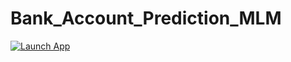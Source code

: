 # Bank_Account_Prediction_MLM
[![Launch App](https://img.shields.io/badge/Launch-App-brightgreen?style=for-the-badge)](https://share.streamlit.io/xtian-obi/Bank_Account_Prediction_MLM/main/Bank_Account_Prediction.py)
